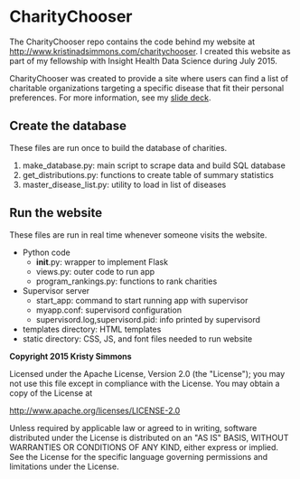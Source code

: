 # CharityChooser

The CharityChooser repo contains the code behind my website at http://www.kristinadsimmons.com/charitychooser. I created this website as part of my fellowship with Insight Health Data Science during July 2015.

CharityChooser was created to provide a site where users can find a list of charitable organizations targeting a specific disease that fit their personal preferences.  For more information, see my [slide deck](https://docs.google.com/presentation/d/1zMyeldkEXbL4pYDvbZ2W9nXYbI4kKLzNJOWwDQFYMOU/pub?start=false&loop=false&delayms=3000#slide=id.gc41fb56fb_0_0).

## Create the database

These files are run once to build the database of charities.

1. make_database.py: main script to scrape data and build SQL database
1. get_distributions.py: functions to create table of summary statistics
1. master_disease_list.py: utility to load in list of diseases

## Run the website

These files are run in real time whenever someone visits the website.

* Python code
  * __init__.py: wrapper to implement Flask
  * views.py: outer code to run app
  * program_rankings.py: functions to rank charities
* Supervisor server 
  * start_app: command to start running app with supervisor
  * myapp.conf: supervisord configuration
  * supervisord.log,supervisord.pid: info printed by supervisord
* templates directory: HTML templates
* static directory: CSS, JS, and font files needed to run website


**Copyright 2015 Kristy Simmons**

Licensed under the Apache License, Version 2.0 (the "License"); you may not use this file except in compliance with the License. You may obtain a copy of the License at

http://www.apache.org/licenses/LICENSE-2.0

Unless required by applicable law or agreed to in writing, software distributed under the License is distributed on an "AS IS" BASIS, WITHOUT WARRANTIES OR CONDITIONS OF ANY KIND, either express or implied. See the License for the specific language governing permissions and limitations under the License.
